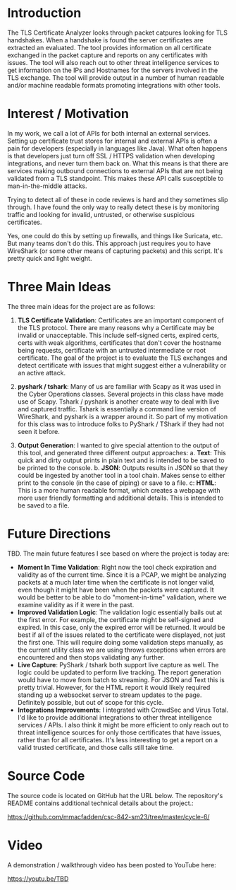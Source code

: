 # Introduction
The TLS Certificate Analyzer looks through packet catpures looking for TLS handshakes.  When a handshake is found the server certificates are extracted an evaluated.  The tool provides information on all certificate exchanged in the packet capture and reports on any certificates with issues.  The tool will also reach out to other threat intelligence services to get information on the IPs and Hostnames for the servers involved in the TLS exchange.  The tool will provide output in a number of human readable and/or machine readable formats promoting integrations with other tools.


# Interest / Motivation
In my work, we call a lot of APIs for both internal an external services.  Setting up certificate trust stores for internal and external APIs is often a pain for developers (especially in languages like Java).  What often happens is that developers just turn off SSL / HTTPS validation when developing integrations, and never turn them back on.  What this means is that there are services making outbound connections to external APIs that are not being validated from a TLS standpoint.  This makes these API calls susceptible to man-in-the-middle attacks.

Trying to detect all of these in code reviews is hard and they sometimes slip through.  I have found the only way to really detect these is by monitoring traffic and looking for invalid, untrusted, or otherwise suspicious certificates.

Yes, one could do this by setting up firewalls, and things like Suricata, etc.  But many teams don't do this.  This approach just requires you to have WireShark (or some other means of capturing packets) and this script.  It's pretty quick and light weight.


# Three Main Ideas
The three main ideas for the project are as follows:

1. **TLS Certificate Validation**: Certificates are an important component of the TLS protocol. There are many reasons why a Certificate may be invalid or unacceptable.  This include self-signed certs, expired certs, certs with weak algorithms, certificates that don't cover the hostname being requests, certificate with an untrusted intermediate or root certificate. The goal of the project is to evaluate the TLS exchanges and detect certificate with issues that might suggest either a vulnerability or an active attack.

2. **pyshark / tshark**: Many of us are familiar with Scapy as it was used in the Cyber Operations classes.  Several projects in this class have made use of Scapy.  Tshark / pyshark is another create way to deal with live and captured traffic.  Tshark is essentially a command line version of WireShark, and pyshark is a wrapper around it.  So part of my motivation for this class was to introduce folks to PyShark / TShark if they had not seen it before.

3. **Output Generation**: I wanted to give special attention to the output of this tool, and generated three different output approaches:
  a. **Text**: This quick and dirty output prints in plain text and is intended to be saved to be printed to the console.
  b. **JSON**: Outputs results in JSON so that they could be ingested by another tool in a tool chain.  Makes sense to either print to the console (in the case of piping) or save to a file.
  c: **HTML**: This is a more human readable format, which creates a webpage with more user friendly formatting and additional details.  This is intended to be saved to a file.


# Future Directions
TBD. The main future features I see based on where the project is today are:

  * **Moment In Time Validation**: Right now the tool check expiration and validity as of the current time. Since it is a PCAP, we might be analyzing packets at a much later time when the certificate is not longer valid, even though it might have been when the packets were captured.  It would be better to be able to do "moment-in-time" validation, where we examine validity as if it were in the past.
  * **Improved Validation Logic**: The validation logic essentially bails out at the first error.  For example, the certificate might be self-signed and expired.  In this case, only the expired error will be returned.  It would be best if all of the issues related to the certificate were displayed, not just the first one.  This will require doing some validation steps manually, as the current utility class we are using throws exceptions when errors are encountered and then stops validating any further.
  * **Live Capture**: PyShark / tshark both support live capture as well.  The logic could be updated to perform live tracking.  The report generation would have to move from batch to streaming.  For JSON and Text this is pretty trivial. However, for the HTML report it would likely required standing up a websocket server to stream updates to the page.  Definitely possible, but out of scope for this cycle.
  * **Integrations Improvements**: I integrated with CrowdSec and Virus Total. I'd like to provide additional integrations to other threat intelligence services / APIs.  I also think it might be more efficient to only reach out to threat intelligence sources for only those certificates that have issues, rather than for all certificates.  It's less interesting to get a report on a valid trusted certificate, and those calls still take time.
  

# Source Code
The source code is located on GitHub hat the URL below.  The repository's README contains additional technical details about the project.:

https://github.com/mmacfadden/csc-842-sm23/tree/master/cycle-6/


# Video
A demonstration / walkthrough video has been posted to YouTube here:

https://youtu.be/TBD
